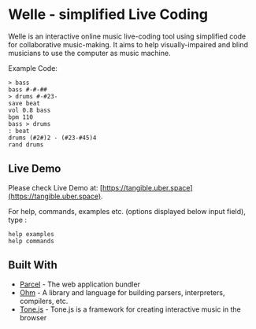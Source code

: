 # Welle - simplified Live Coding

Welle is an interactive online music live-coding tool using simplified code for collaborative music-making. It aims to help visually-impaired and blind musicians to use the computer as music machine.


Example Code:
```
> bass  
bass #-#-##  
> drums #-#23-
save beat
vol 0.8 bass
bpm 110
bass > drums
: beat
drums (#2#)2 - (#23-#45)4
rand drums
```


## Live Demo


Please check Live Demo at: [https://tangible.uber.space](https://tangible.uber.space).

For help, commands, examples etc. (options displayed below input field), type :
```
help examples
help commands
```


## Built With

* [Parcel](https://parceljs.org/) - The web application bundler
* [Ohm](https://ohmlang.github.io) - A library and language for building parsers, interpreters, compilers, etc.
* [Tone.js](https://tonejs.github.io/) - Tone.js is a framework for creating interactive music in the browser


